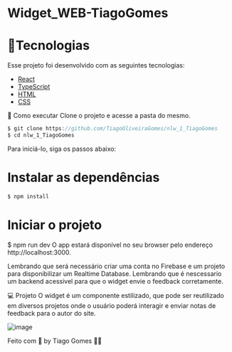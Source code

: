 # Widget_WEB-TiagoGomes

# 🧪Tecnologias
Esse projeto foi desenvolvido com as seguintes tecnologias:

* [React](https://reactjs.org)
* [TypeScript](https://www.typescriptlang.org)
* [HTML](https://developer.mozilla.org/pt-BR/docs/Web/HTML)
* [CSS](https://developer.mozilla.org/pt-BR/docs/Web/CSS)


🚀 Como executar
Clone o projeto e acesse a pasta do mesmo.

```javascript
$ git clone https://github.com/TiagoOliveiraGomes/nlw_1_TiagoGomes
$ cd nlw_1_TiagoGomes
```
Para iniciá-lo, siga os passos abaixo:

# Instalar as dependências
```javascript
$ npm install
```

# Iniciar o projeto
$ npm run dev
O app estará disponível no seu browser pelo endereço http://localhost:3000.

Lembrando que será necessário criar uma conta no Firebase e um projeto para disponibilizar um Realtime Database.
Lembrando que é nescessario um backend acessivel para que o widget envie o feedback corretamente.

💻 Projeto
O widget é um componente estilizado, que pode ser reutilizado em diversos projetos onde o usuário poderá interagir e enviar notas de feedback para o autor do site.

![image](https://user-images.githubusercontent.com/70171892/167913413-a81ba7c1-7a81-425f-aba5-6cb58540cdf5.png)

Feito com 💜 by Tiago Gomes 👋🏻 
